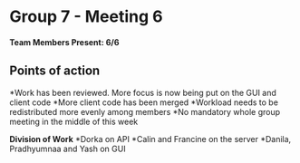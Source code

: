 # Group 7 - Meeting 6 #
#### Team Members Present: 6/6 ####

## Points of action
*Work has been reviewed. More focus is now being put on the GUI and client code
*More client code has been merged
*Workload needs to be redistributed more evenly among members
*No mandatory whole group meeting in the middle of this week

**Division of Work**
*Dorka on API
*Calin and Francine on the server
*Danila, Pradhyumnaa and Yash on GUI
